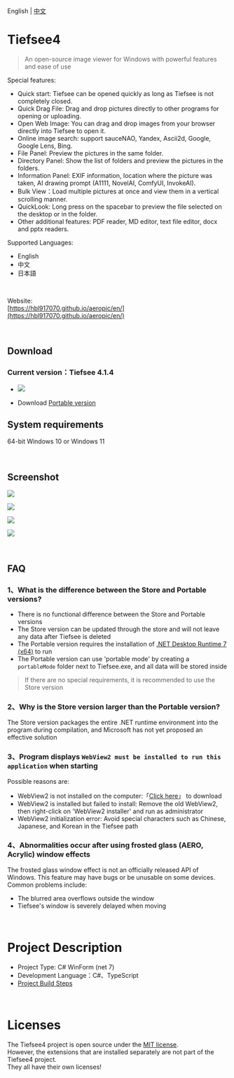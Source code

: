 ﻿English | [中文](README.zh_TW.md)

# Tiefsee4

> An open-source image viewer for Windows with powerful features and ease of use

Special features:
 - Quick start: Tiefsee can be opened quickly as long as Tiefsee is not completely closed.
 - Quick Drag File: Drag and drop pictures directly to other programs for opening or uploading.
 - Open Web Image: You can drag and drop images from your browser directly into Tiefsee to open it.
 - Online image search: support sauceNAO, Yandex, Ascii2d, Google, Google Lens, Bing.
 - File Panel: Preview the pictures in the same folder.
 - Directory Panel: Show the list of folders and preview the pictures in the folders.
 - Information Panel: EXIF information, location where the picture was taken, AI drawing prompt (A1111, NovelAI, ComfyUI, InvokeAI).
 - Bulk View：Load multiple pictures at once and view them in a vertical scrolling manner.
 - QuickLook: Long press on the spacebar to preview the file selected on the desktop or in the folder.
 - Other additional features: PDF reader, MD editor, text file editor, docx and pptx readers.

Supported Languages:
- English
- 中文
- 日本語

<br>

Website:<br>
[https://hbl917070.github.io/aeropic/en/](https://hbl917070.github.io/aeropic/en/)

<br>

## Download

### Current version：Tiefsee 4.1.4

 - <a href="https://apps.microsoft.com/store/detail/9N04QDXBNMCQ?launch=true&mode=full">
	<img src="https://get.microsoft.com/images/zh-tw%20dark.svg"/></a>

 - Download [Portable version](https://github.com/hbl917070/Tiefsee4/releases)

## System requirements
64-bit Windows 10 or Windows 11

<br>

## Screenshot

![](https://hbl917070.github.io/aeropic/img/index/windowTheme.jpg)

![](https://hbl917070.github.io/aeropic/img/index/filePanel.jpg)

![](https://hbl917070.github.io/aeropic/img/index/bulkView.webp)

![](https://hbl917070.github.io/aeropic/img/index/openWebImage.webp)

<br>

## FAQ

### 1、What is the difference between the Store and Portable versions?

 - There is no functional difference between the Store and Portable versions
 - The Store version can be updated through the store and will not leave any data after Tiefsee is deleted
 - The Portable version requires the installation of [.NET Desktop Runtime 7 (x64)](https://dotnet.microsoft.com/en-us/download/dotnet/7.0) to run
 - The Portable version can use 'portable mode' by creating a `portableMode` folder next to Tiefsee.exe, and all data will be stored inside

> If there are no special requirements, it is recommended to use the Store version

### 2、Why is the Store version larger than the Portable version?
The Store version packages the entire .NET runtime environment into the program during compilation, and Microsoft has not yet proposed an effective solution

### 3、Program displays `WebView2 must be installed to run this application` when starting
Possible reasons are:
 - WebView2 is not installed on the computer:「<a href="https://go.microsoft.com/fwlink/p/?LinkId=2124703">Click here</a>」 to download
 - WebView2 is installed but failed to install: Remove the old WebView2, then right-click on 'WebView2 installer' and run as administrator
 - WebView2 initialization error: Avoid special characters such as Chinese, Japanese, and Korean in the Tiefsee path

### 4、Abnormalities occur after using frosted glass (AERO, Acrylic) window effects
The frosted glass window effect is not an officially released API of Windows. This feature may have bugs or be unusable on some devices. Common problems include:
 - The blurred area overflows outside the window
 - Tiefsee's window is severely delayed when moving

<br>

# Project Description
- Project Type: C# WinForm (net 7)
- Development Language：C#、TypeScript
- [Project Build Steps](Building.md)

<br>

# Licenses

The Tiefsee4 project is open source under the [MIT license](/LICENSE).<br>
However, the extensions that are installed separately are not part of the Tiefsee4 project.<br>
They all have their own licenses!
